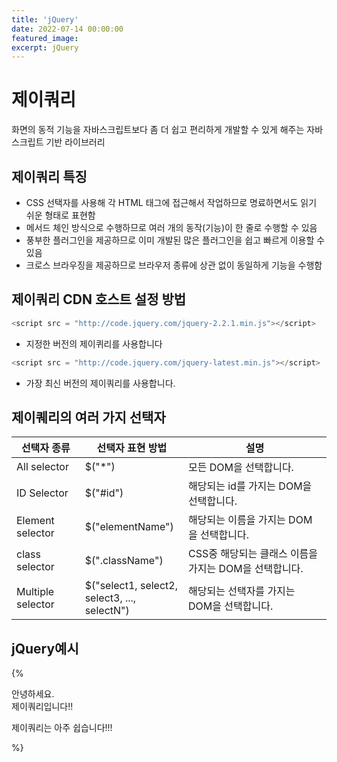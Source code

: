 ```yaml
---
title: 'jQuery'
date: 2022-07-14 00:00:00
featured_image: 
excerpt: jQuery
---
```


제이쿼리
================

화면의 동적 기능을 자바스크립트보다 좀 더 쉽고 편리하게 개발할 수 있게 해주는 자바스크립트 기반 라이브러리

제이쿼리 특징
-----------------------

* CSS 선택자를 사용해 각 HTML 태그에 접근해서 작업하므로 명료하면서도 읽기 쉬운 형태로 표현함
* 메서드 체인 방식으로 수행하므로 여러 개의 동작(기능)이 한 줄로 수행할 수 있음
* 풍부한 플러그인을 제공하므로 이미 개발된 많은 플러그인을 쉽고 빠르게 이용할 수 있음
* 크로스 브라우징을 제공하므로 브라우저 종류에 상관 없이 동일하게 기능을 수행함

제이쿼리 CDN 호스트 설정 방법
-------------------------

```java script
<script src = "http://code.jquery.com/jquery-2.2.1.min.js"></script>
```

- 지정한 버전의 제이퀴리를 사용합니다

```java script
<script src = "http://code.jquery.com/jquery-latest.min.js"></script>
```

- 가장 최신 버전의 제이쿼리를 사용합니다.

제이퀘리의 여러 가지 선택자
--------------------------

|선택자 종류|선택자 표현 방법|설명|
|----------|---------------|----|
|All selector|$("\*")|모든 DOM을 선택합니다.|
|ID Selector|$("#id")|해당되는 id를 가지는 DOM을 선택합니다.|
|Element selector|$("elementName")|해당되는 이름을 가지는 DOM을 선택합니다.|
|class selector|$(".className")|CSS중 해당되는 클래스 이름을 가지는 DOM을 선택합니다.|
|Multiple selector|$("select1, select2, <br> select3, ..., selectN")|해당되는 선택자를 가지는 DOM을 선택합니다.|

jQuery예시
-----

{%
<!DOCTYPE html>
<html>
<head>
  <meta charset="UTF-8">
  <title>ID 셀렉터 연습1</title>
<script  src="http://code.jquery.com/jquery-2.2.1.min.js"></script>
<script type="text/javascript"> 
$(document).ready(function(){				
  alert($("#unique2").html());	
});
</script>
</head>
<body>
  <div class="class1">안녕하세요.</div>
  <div id="unique2">제이쿼리입니다!!</div>
  <div id="unique3">
     <p>제이쿼리는 아주 쉽습니다!!!</p> 
  </div>
</body>
</html> %}

